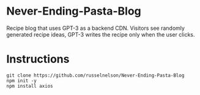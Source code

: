 # Never-Ending-Pasta-Blog
Recipe blog that uses GPT-3 as a backend CDN. Visitors see randomly generated recipe ideas, GPT-3 writes the recipe only when the user clicks.

# Instructions

```
git clone https://github.com/russelnelson/Never-Ending-Pasta-Blog
npm init -y
npm install axios
```
